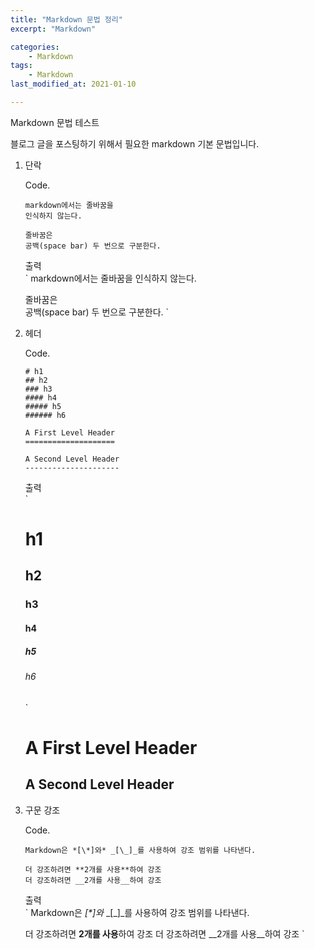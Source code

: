 ```yaml
---
title: "Markdown 문법 정리"
excerpt: "Markdown"

categories:
    - Markdown
tags:
    - Markdown
last_modified_at: 2021-01-10

---
```


Markdown 문법 테스트

블로그 글을 포스팅하기 위해서 필요한 markdown 기본 문법입니다.

1. 단락  

    Code.
    ``` 
    markdown에서는 줄바꿈을 
    인식하지 않는다.
    
    줄바꿈은  
    공백(space bar) 두 번으로 구분한다.
    ```


    출력  
    `
    markdown에서는 줄바꿈을 
    인식하지 않는다.
    
    줄바꿈은  
    공백(space bar) 두 번으로 구분한다.
    `
    
2. 헤더  
    
    Code.
    ```
    # h1  
    ## h2  
    ### h3  
    #### h4  
    ##### h5  
    ###### h6  
    
    A First Level Header
    ====================

    A Second Level Header
    ---------------------
    ```
    
    
    출력  
    `
    # h1  
    ## h2  
    ### h3  
    #### h4  
    ##### h5  
    ###### h6
    `
    
    A First Level Header
    ====================
    
    A Second Level Header
    ---------------------
    
3. 구문 강조  
    
    Code.
    ```
    Markdown은 *[\*]와* _[\_]_를 사용하여 강조 범위를 나타낸다.
    
    더 강조하려면 **2개를 사용**하여 강조
    더 강조하려면 __2개를 사용__하여 강조
    ```
    
    
    출력  
    `
    Markdown은 *[\*]와* _[\_]_를 사용하여 강조 범위를 나타낸다.
    
    더 강조하려면 **2개를 사용**하여 강조
    더 강조하려면 __2개를 사용__하여 강조
    `
    
